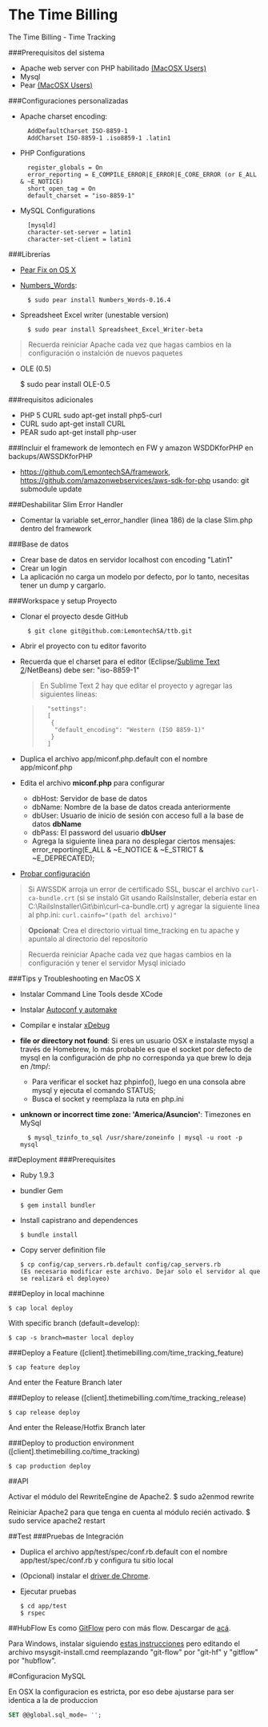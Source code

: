 The Time Billing
================================

The Time Billing - Time Tracking


###Prerequisitos del sistema
* Apache web server con PHP habilitado [(MacOSX Users)][1]
* Mysql
* Pear [(MacOSX Users)][2]

###Configuraciones personalizadas
* Apache charset encoding:

        AddDefaultCharset ISO-8859-1
        AddCharset ISO-8859-1 .iso8859-1 .latin1

* PHP Configurations

        register_globals = On
        error_reporting = E_COMPILE_ERROR|E_ERROR|E_CORE_ERROR (or E_ALL & ~E_NOTICE)
        short_open_tag = On
        default_charset = "iso-8859-1"

* MySQL Configurations

        [mysqld]
        character-set-server = latin1
        character-set-client = latin1

###Librerías
* [Pear Fix on OS X](https://github.com/LemontechSA/ttb/wiki/Fix-pear-OS-X)
* [Numbers_Words][3]:

        $ sudo pear install Numbers_Words-0.16.4

* Spreadsheet Excel writer (unestable version)

        $ sudo pear install Spreadsheet_Excel_Writer-beta

> Recuerda reiniciar Apache cada vez que hagas cambios en la configuración o instalción de nuevos paquetes

 * OLE (0.5)

      $ sudo pear install OLE-0.5

###requisitos adicionales

* PHP 5 CURL sudo apt-get install php5-curl
* CURL		 sudo apt-get install CURL
* PEAR		 sudo apt-get install php-user

###Incluir el framework de lemontech en FW y amazon WSDDKforPHP en backups/AWSSDKforPHP
* https://github.com/LemontechSA/framework, https://github.com/amazonwebservices/aws-sdk-for-php usando:
    git submodule update

###Deshabilitar Slim Error Handler
* Comentar la variable set_error_handler (linea 186) de la clase Slim.php dentro del framework

###Base de datos
* Crear base de datos en servidor localhost con encoding "Latin1"
* Crear un login
* La aplicación no carga un modelo por defecto, por lo tanto, necesitas tener un dump y cargarlo.

###Workspace y setup Proyecto
* Clonar el proyecto desde GitHub

        $ git clone git@github.com:LemontechSA/ttb.git

* Abrir el proyecto con tu editor favorito
* Recuerda que el charset para el editor (Eclipse/[Sublime Text 2][10]/NetBeans) debe ser: "iso-8859-1"
  > En Sublime Text 2 hay que editar el proyecto y agregar las siguientes líneas:

  >       "settings":
  >       [
  >        {
  >         "default_encoding": "Western (ISO 8859-1)"
  >        }
  >       ]

* Duplica el archivo app/miconf.php.default con el nombre app/miconf.php
* Edita el archivo **miconf.php** para configurar
  * dbHost: Servidor de base de datos
  * dbName: Nombre de la base de datos creada anteriormente
  * dbUser: Usuario de inicio de sesión con acceso full a la base de datos **dbName**
  * dbPass: El password del usuario **dbUser**
  * Agrega la siguiente linea para no desplegar ciertos mensajes:
    error_reporting(E_ALL & ~E_NOTICE & ~E_STRICT & ~E_DEPRECATED);

* [Probar configuración][6]

> Si AWSSDK arroja un error de certificado SSL, buscar el archivo ```curl-ca-bundle.crt``` (si se instaló Git usando RailsInstaller, debería estar en C:\RailsInstaller\Git\bin\curl-ca-bundle.crt) y agregar la siguiente línea al php.ini: ```curl.cainfo="(path del archivo)"```

> **Opcional**: Crea el directorio virtual time_tracking en tu apache y apuntalo al directorio del repositorio

> Recuerda reiniciar Apache cada vez que hagas cambios en la configuración y tener el servidor Mysql iniciado


###Tips y Troubleshooting en MacOS X
* Instalar Command Line Tools desde XCode
* Instalar [Autoconf y automake][4]
* Compilar e instalar [xDebug][5]

* **file or directory not found**: Si eres un usuario OSX e instalaste mysql a través de Homebrew, lo más probable es que el socket por defecto de mysql en la configuración de php no corresponda ya que brew lo deja en /tmp/:
  * Para verificar el socket haz phpinfo(), luego en una consola abre mysql y ejecuta el comando STATUS;
  * Busca el socket y reemplaza la ruta en php.ini

* **unknown or incorrect time zone: 'America/Asuncion'**: Timezones en MySql

        $ mysql_tzinfo_to_sql /usr/share/zoneinfo | mysql -u root -p mysql


##Deployment
###Prerequisites
  * Ruby 1.9.3
  * bundler Gem

        $ gem install bundler

  * Install capistrano and dependences

        $ bundle install

  * Copy server definition file

        $ cp config/cap_servers.rb.default config/cap_servers.rb
        (Es necesario modificar este archivo. Dejar solo el servidor al que se realizará el deployeo)

###Deploy in local machinne

    $ cap local deploy

  With  specific branch (default=develop):

    $ cap -s branch=master local deploy

###Deploy a Feature ([client].thetimebilling.com/time_tracking_feature)

    $ cap feature deploy

  And enter the Feature Branch later

###Deploy to release ([client].thetimebilling.com/time_tracking_release)

    $ cap release deploy

  And enter the Release/Hotfix Branch later

###Deploy to production environment ([client].thetimebilling.co/time_tracking)

    $ cap production deploy

##API

Activar el módulo del RewriteEngine de Apache2.
$ sudo a2enmod rewrite

Reiniciar Apache2 para que tenga en cuenta al módulo recién activado.
$ sudo service apache2 restart

##Test
###Pruebas de Integración
  * Duplica el archivo app/test/spec/conf.rb.default con el nombre app/test/spec/conf.rb y configura tu sitio local
  * (Opcional) instalar el [driver de Chrome][11].
  * Ejecutar pruebas

        $ cd app/test
        $ rspec


##HubFlow
Es como [GitFlow][7] pero con más flow. Descargar de [acá][8].

Para Windows, instalar siguiendo [estas instrucciones][9] pero editando el archivo msysgit-install.cmd reemplazando "git-flow" por "git-hf" y "gitflow" por "hubflow".

#Configuracion MySQL

En OSX la configuracion es estricta, por eso debe ajustarse para ser identica a la de produccion

```sql
SET @@global.sql_mode= '';
```

[1]: https://gist.github.com/3867988
[2]: https://gist.github.com/3868074
[3]: http://pear.php.net/package/Numbers_Words
[4]: http://www.mattvsworld.com/blog/2010/02/install-the-latest-autoconf-and-automake-on-mac-os-10-6
[5]: http://xdebug.org/wizard.php
[6]: http://localhost/time_tracking
[7]: https://github.com/nvie/gitflow
[8]: https://github.com/datasift/gitflow
[9]: https://github.com/nvie/gitflow/wiki/Windows
[10]: http://www.sublimetext.com/
[11]: https://github.com/LemontechSA/ttb/wiki/Correr-Capybara-con-Chrome
